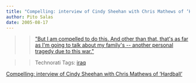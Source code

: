 ```yaml
---
title: "Compelling: interview of Cindy Sheehan with Chris Mathews of ‘Hardball’"
author: Pito Salas
date: 2005-08-17
---
```



>>

>> ["But I am compelled to do this. And other than that, that's as far as I'm
going to talk about my family's -- another personal tragedy due to this
war."](<http://msnbc.msn.com/Default.aspx?id=8972147&uart=10&uarc=Rating>)

>>

>> Technorati Tags: [iraq](<http://technorati.com/tag/iraq>)


[Compelling: interview of Cindy Sheehan with Chris Mathews of ‘Hardball’](None)
